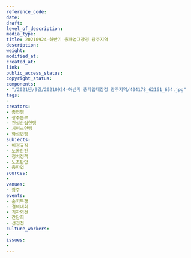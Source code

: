 ```yaml
---
reference_code: 
date: 
draft: 
level_of_description: 
media_type: 
title: 20210924-하반기 총파업대장정 광주지역
description: 
weight: 
modified_at: 
created_at: 
link: 
public_access_status: 
copyright_status: 
components:
- "/2021년/9월/20210924-하반기 총파업대장정 광주지역/404178_62161_654.jpg"
tags:
- 
creators:
- 총연맹
- 광주본부
- 건설산업연맹
- 서비스연맹
- 화섬연맹
subjects:
- 비정규직
- 노동안전
- 정치정책
- 노조탄압
- 총파업
sources:
- 
venues:
- 광주
events:
- 순회투쟁
- 결의대회
- 기자회견
- 간담회
- 선전전
culture_workers:
- 
issues:
- 
---
```

